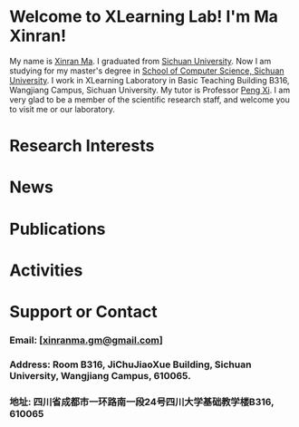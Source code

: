 # Welcome to XLearning Lab! I'm Ma Xinran!

My name is [Xinran Ma](https://allenHearst.github.io/maxinran.github.io/). I graduated from [Sichuan University](https://www.scu.edu.cn/). Now I am studying for my master's degree in [School of Computer Science, Sichuan University](https://cs.scu.edu.cn/).
I work in XLearning Laboratory in Basic Teaching Building B316, Wangjiang Campus, Sichuan University. My tutor is Professor [Peng Xi](https://pengxi.me/).
I am very glad to be a member of the scientific research staff, and welcome you to visit me or our laboratory.

# Research Interests











# News











# Publications











# Activities











# Support or Contact

### Email: [xinranma.gm@gmail.com]
### Address: Room B316, JiChuJiaoXue Building, Sichuan University, Wangjiang Campus, 610065.
### 地址: 四川省成都市一环路南一段24号四川大学基础教学楼B316, 610065
